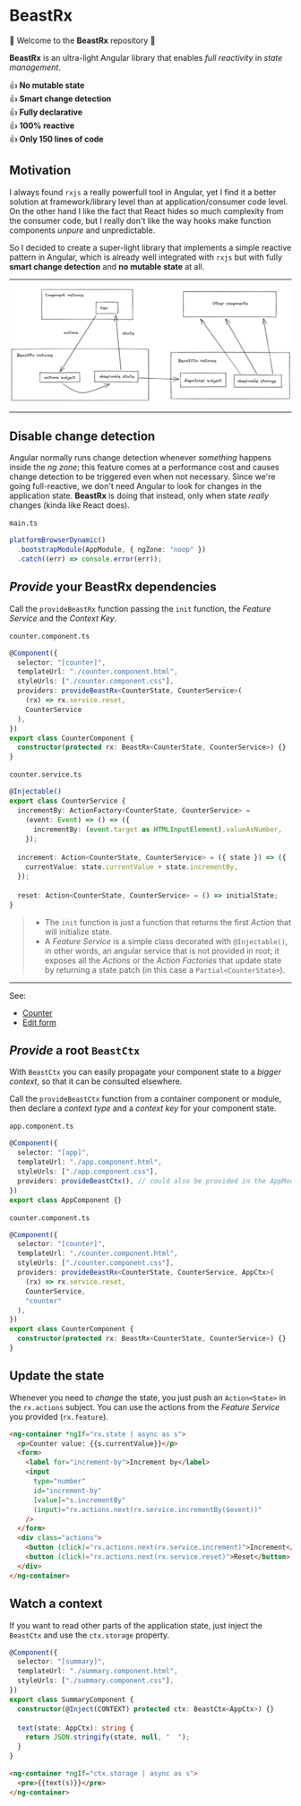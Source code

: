 # BeastRx

🎉 Welcome to the **BeastRx** repository 🎉

**BeastRx** is an ultra-light Angular library that enables _full reactivity_ in _state management_.

👍 **No mutable state**  
👍 **Smart change detection**  
👍 **Fully declarative**  
👍 **100% reactive**  
👍 **Only 150 lines of code**

## Motivation

I always found `rxjs` a really powerfull tool in Angular, yet I find it a better solution at framework/library level than at application/consumer code level.  
On the other hand I like the fact that React hides so much complexity from the consumer code, but I really don't like the way hooks make function components _unpure_ and unpredictable.

So I decided to create a super-light library that implements a simple reactive pattern in Angular, which is already well integrated with `rxjs` but with fully **smart change detection** and **no mutable state** at all.

---

![Architecture](docs/architecture.png)

---

## Disable change detection

Angular normally runs change detection whenever _something_ happens inside the _ng zone_; this feature comes at a performance cost and causes change detection to be triggered even when not necessary. Since we're going full-reactive, we don't need Angular to look for changes in the application state. **BeastRx** is doing that instead, only when state _really_ changes (kinda like React does).

`main.ts`

```ts
platformBrowserDynamic()
  .bootstrapModule(AppModule, { ngZone: "noop" })
  .catch((err) => console.error(err));
```

## _Provide_ your **BeastRx** dependencies

Call the `provideBeastRx` function passing the `init` function, the _Feature Service_ and the _Context Key_.

`counter.component.ts`

```ts
@Component({
  selector: "[counter]",
  templateUrl: "./counter.component.html",
  styleUrls: ["./counter.component.css"],
  providers: provideBeastRx<CounterState, CounterService>(
    (rx) => rx.service.reset,
    CounterService
  ),
})
export class CounterComponent {
  constructor(protected rx: BeastRx<CounterState, CounterService>) {}
}
```

`counter.service.ts`

```ts
@Injectable()
export class CounterService {
  incrementBy: ActionFactory<CounterState, CounterService> =
    (event: Event) => () => ({
      incrementBy: (event.target as HTMLInputElement).valueAsNumber,
    });

  increment: Action<CounterState, CounterService> = ({ state }) => ({
    currentValue: state.currentValue + state.incrementBy,
  });

  reset: Action<CounterState, CounterService> = () => initialState;
}
```

> - The `init` function is just a function that returns the first _Action_ that will initialize state.
> - A _Feature Service_ is a simple class decorated with `@Injectable()`, in other words, an angular service that is not provided in root; it exposes all the _Actions_ or the _Action Factories_ that update state by returning a state patch (in this case a `Partial<CounterState>`).

---

See:

- [Counter](src/app/samples/counter/)
- [Edit form](src/app/samples/edit-form/)

## _Provide_ a root `BeastCtx`

With `BeastCtx` you can easily propagate your component state to a _bigger context_, so that it can be consulted elsewhere.

Call the `provideBeastCtx` function from a container component or module, then declare a _context type_ and a _context key_ for your component state.

`app.component.ts`

```ts
@Component({
  selector: "[app]",
  templateUrl: "./app.component.html",
  styleUrls: ["./app.component.css"],
  providers: provideBeastCtx(), // could also be provided in the AppModule
})
export class AppComponent {}
```

`counter.component.ts`

```ts
@Component({
  selector: "[counter]",
  templateUrl: "./counter.component.html",
  styleUrls: ["./counter.component.css"],
  providers: provideBeastRx<CounterState, CounterService, AppCtx>(
    (rx) => rx.service.reset,
    CounterService,
    "counter"
  ),
})
export class CounterComponent {
  constructor(protected rx: BeastRx<CounterState, CounterService>) {}
}
```

## Update the state

Whenever you need to _change_ the state, you just push an `Action<State>` in the `rx.actions` subject. You can use the actions from the _Feature Service_ you provided (`rx.feature`).

```html
<ng-container *ngIf="rx.state | async as s">
  <p>Counter value: {{s.currentValue}}</p>
  <form>
    <label for="increment-by">Increment by</label>
    <input
      type="number"
      id="increment-by"
      [value]="s.incrementBy"
      (input)="rx.actions.next(rx.service.incrementBy($event))"
    />
  </form>
  <div class="actions">
    <button (click)="rx.actions.next(rx.service.increment)">Increment</button>
    <button (click)="rx.actions.next(rx.service.reset)">Reset</button>
  </div>
</ng-container>
```

## Watch a context

If you want to read other parts of the application state, just inject the `BeastCtx` and use the `ctx.storage` property.

```ts
@Component({
  selector: "[summary]",
  templateUrl: "./summary.component.html",
  styleUrls: ["./summary.component.css"],
})
export class SummaryComponent {
  constructor(@Inject(CONTEXT) protected ctx: BeastCtx<AppCtx>) {}

  text(state: AppCtx): string {
    return JSON.stringify(state, null, "  ");
  }
}
```

```html
<ng-container *ngIf="ctx.storage | async as s">
  <pre>{{text(s)}}</pre>
</ng-container>
```
